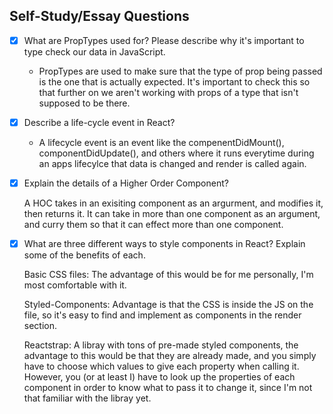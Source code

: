 ## Self-Study/Essay Questions

- [x] What are PropTypes used for? Please describe why it's important to type check our data in JavaScript.

   - PropTypes are used to make sure that the type of prop being passed is the one that is actually expected. It's important to check this so that further on we aren't working with props of a type that isn't supposed to be there.

- [x] Describe a life-cycle event in React?
    
    - A lifecycle event is an event like the compenentDidMount(), componentDidUpdate(), and others where it runs everytime during an apps lifecylce that data is changed and render is called again.

- [x] Explain the details of a Higher Order Component?

    A HOC takes in an exisiting component as an argurment, and modifies it, then returns it. It can take in more than one component as an argument, and curry them so that it can effect more than one component. 

- [x] What are three different ways to style components in React? Explain some of the benefits of each.

    Basic CSS files: The advantage of this would be for me personally, I'm most comfortable with it. 

    Styled-Components: Advantage is that the CSS is inside the JS on the file, so it's easy to find and implement as components in the render section.

    Reactstrap: A libray with tons of pre-made styled components, the advantage to this would be that they are already made, and you simply have to choose which values to give each property when calling it. However, you (or at least I) have to look up the properties of each component in order to know what to pass it to change it, since I'm not that familiar with the libray yet.